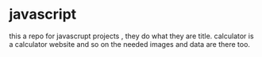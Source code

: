 # javascript
this a repo for javascrupt projects , they do what they are title.
calculator is a calculator website and so on 
the needed images and data are there too.
